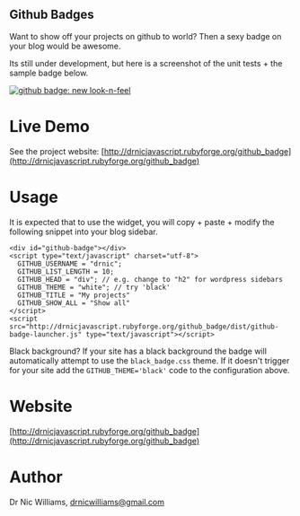 Github Badges
-------------

Want to show off your projects on github to world? 
Then a sexy badge on your blog would be awesome.

Its still under development, but here is a screenshot
of the unit tests + the sample badge below.

<div><a href="http://skitch.com/drnic/keqx/github-badge-new-look-n-feel"><img src="http://img.skitch.com/20080426-jisygbfprs2wntu7fnngs1f7wm.jpg" alt="github badge: new look-n-feel" /></a></div>

Live Demo
=========

See the project website: [http://drnicjavascript.rubyforge.org/github_badge](http://drnicjavascript.rubyforge.org/github_badge)

Usage
=====

It is expected that to use the widget, you will copy + paste + modify
the following snippet into your blog sidebar.

    <div id="github-badge"></div>
    <script type="text/javascript" charset="utf-8">
      GITHUB_USERNAME = "drnic";
      GITHUB_LIST_LENGTH = 10;
      GITHUB_HEAD = "div"; // e.g. change to "h2" for wordpress sidebars
      GITHUB_THEME = "white"; // try 'black'
      GITHUB_TITLE = "My projects"
      GITHUB_SHOW_ALL = "Show all"
    </script>
    <script src="http://drnicjavascript.rubyforge.org/github_badge/dist/github-badge-launcher.js" type="text/javascript"></script>

Black background? If your site has a black background the badge will automatically attempt
to use the `black_badge.css` theme. If it doesn't trigger for your site add the `GITHUB_THEME='black'` code to the configuration above.

Website
=======

[http://drnicjavascript.rubyforge.org/github_badge](http://drnicjavascript.rubyforge.org/github_badge)

Author
======

Dr Nic Williams, drnicwilliams@gmail.com